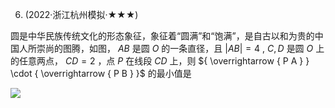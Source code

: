 6. (2022·浙江杭州模拟·★★★)

圆是中华民族传统文化的形态象征，象征着“圆满”和“饱满”，是自古以和为贵的中国人所崇尚的图腾，如图， $A B$ 是圆 $O$ 的一条直径，且 ${ \left| { A B } \right| } = 4 \ , \ C , D$ 是圆 $O$ 上的任意两点， $\left. C D \right. = 2$ ，点 $P$ 在线段 $C D$ 上，则 ${ \overrightarrow { P A } } \cdot { \overrightarrow { P B } }$ 的最小值是

![](<../../qs_image_DB/第2节 数量积的常见几何方法：方法册+练习册/07311a99f0e73b52c812ff8ba167e3a4db8fb7bec3cff91f48ffcfe61f84aa66.jpg>)
